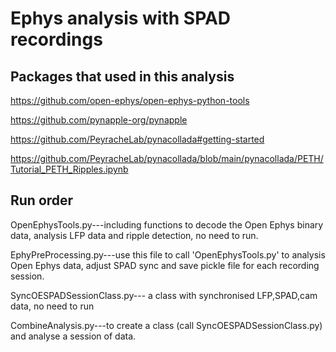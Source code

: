 # Ephys analysis with SPAD recordings
## Packages that used in this analysis
https://github.com/open-ephys/open-ephys-python-tools

https://github.com/pynapple-org/pynapple

https://github.com/PeyracheLab/pynacollada#getting-started

https://github.com/PeyracheLab/pynacollada/blob/main/pynacollada/PETH/Tutorial_PETH_Ripples.ipynb

## Run order
OpenEphysTools.py---including functions to decode the Open Ephys binary data, analysis LFP data and ripple detection, no need to run. 

EphyPreProcessing.py---use this file to call 'OpenEphysTools.py' to analysis Open Ephys data, adjust SPAD sync and save pickle file for each recording session.

SyncOESPADSessionClass.py--- a class with synchronised LFP,SPAD,cam data, no need to run

CombineAnalysis.py---to create a class (call SyncOESPADSessionClass.py) and analyse a session of data.  
